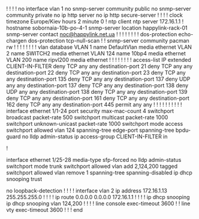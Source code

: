 !
!
!
!
no interface vlan 1
no snmp-server community public
no snmp-server community private
no ip http server
no ip http secure-server
!
!
!
!
clock timezone Europe/Kiev hours 2 minute 0
!
ntp client
ntp server 172.16.1.1
!
hostname sobornaia-10b-po-4-1
snmp-server location happylink-rack-01
snmp-server contact noc@happylink.net.ua
!
!
!
!
!
!
!
!
dos-protection echo-chargen
dos-protection tcp-null-scan
!
!
snmp-server community pacman rw
!
!
!
!
!
!
!
!
vlan database
 VLAN 1 name DefaultVlan media ethernet
 VLAN 2 name SWITCH2 media ethernet
 VLAN 124 name 10bp4 media ethernet
 VLAN 200 name ripvl200 media ethernet
!
!
!
!
!
!
!
!
access-list IP extended CLIENT-IN-FILTER
 deny TCP any any destination-port 21
 deny TCP any any destination-port 22
 deny TCP any any destination-port 23
 deny TCP any any destination-port 135
 deny TCP any any destination-port 137
 deny UDP any any destination-port 137
 deny TCP any any destination-port 138
 deny UDP any any destination-port 138
 deny TCP any any destination-port 139
 deny TCP any any destination-port 161
 deny TCP any any destination-port 162
 deny TCP any any destination-port 445
 permit any any
!
!
!
!
!
!
!
!
!
!
interface ethernet 1/1-24
 port security max-mac-count 4
 switchport broadcast packet-rate 500
 switchport multicast packet-rate 1000
 switchport unknown-unicast packet-rate 1000
 switchport mode access
 switchport allowed vlan 124
 spanning-tree edge-port
 spanning-tree bpdu-guard
 no lldp admin-status
 ip access-group CLIENT-IN-FILTER in

!

interface ethernet 1/25-28
 media-type sfp-forced
 no lldp admin-status
 switchport mode trunk
 switchport allowed vlan add 2,124,200 tagged
 switchport allowed vlan remove 1
 spanning-tree spanning-disabled
 ip dhcp snooping trust

 no loopback-detection
!
!
!
!
interface vlan 2
 ip address 172.16.1.13 255.255.255.0
!
!
!
!
ip route 0.0.0.0 0.0.0.0 172.16.1.1
!
!
!
!
ip dhcp snooping
ip dhcp snooping vlan 124,200
!
!
!
!
line console
 exec-timeout 3600
!
!
line vty
 exec-timeout 3600
!
!
!
end
